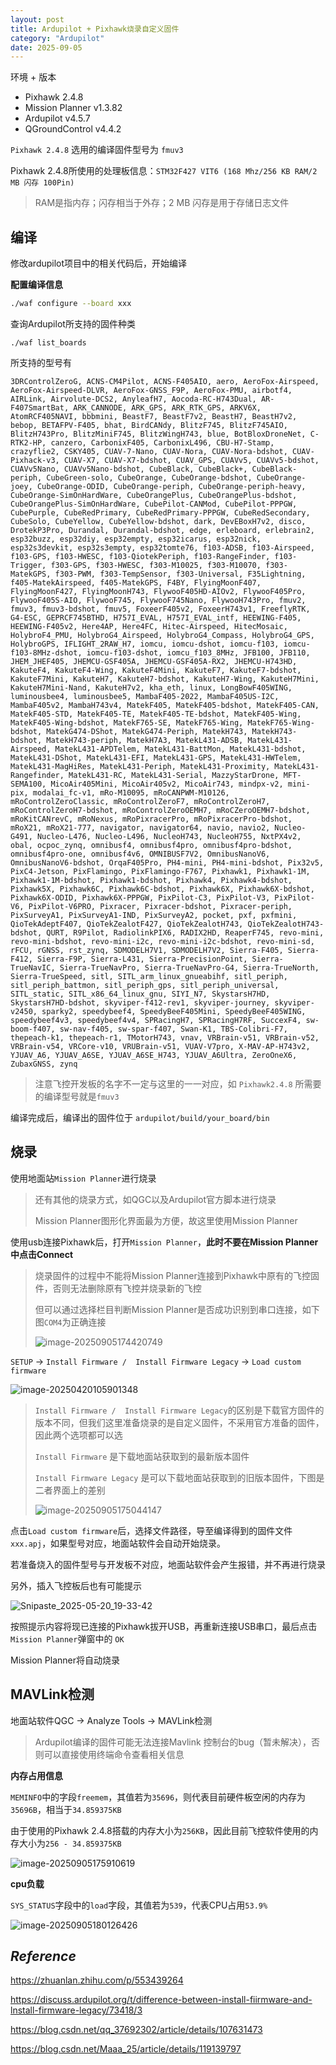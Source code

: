 ```yaml
---
layout: post
title: Ardupilot + Pixhawk烧录自定义固件
category: "Ardupilot"
date: 2025-09-05
---
```



环境 + 版本

* Pixhawk 2.4.8
* Mission Planner v1.3.82
* Ardupilot v4.5.7
* QGroundControl v4.4.2

`Pixhawk 2.4.8` 选用的编译固件型号为 `fmuv3`

Pixhawk 2.4.8所使用的处理板信息：`STM32F427 VIT6 (168 Mhz/256 KB RAM/2 MB 闪存 100Pin)`

> RAM是指内存；闪存相当于外存；2 MB 闪存是用于存储日志文件

## 编译

修改ardupilot项目中的相关代码后，开始编译

**配置编译信息**

````bash
./waf configure --board xxx
````

查询Ardupilot所支持的固件种类

````
./waf list_boards
````

所支持的型号有

````
3DRControlZeroG, ACNS-CM4Pilot, ACNS-F405AIO, aero, AeroFox-Airspeed, AeroFox-Airspeed-DLVR, AeroFox-GNSS_F9P, AeroFox-PMU, airbotf4, AIRLink, Airvolute-DCS2, AnyleafH7, Aocoda-RC-H743Dual, AR-F407SmartBat, ARK_CANNODE, ARK_GPS, ARK_RTK_GPS, ARKV6X, AtomRCF405NAVI, bbbmini, BeastF7, BeastF7v2, BeastH7, BeastH7v2, bebop, BETAFPV-F405, bhat, BirdCANdy, BlitzF745, BlitzF745AIO, BlitzH743Pro, BlitzMiniF745, BlitzWingH743, blue, BotBloxDroneNet, C-RTK2-HP, canzero, CarbonixF405, CarbonixL496, CBU-H7-Stamp, crazyflie2, CSKY405, CUAV-7-Nano, CUAV-Nora, CUAV-Nora-bdshot, CUAV-Pixhack-v3, CUAV-X7, CUAV-X7-bdshot, CUAV_GPS, CUAVv5, CUAVv5-bdshot, CUAVv5Nano, CUAVv5Nano-bdshot, CubeBlack, CubeBlack+, CubeBlack-periph, CubeGreen-solo, CubeOrange, CubeOrange-bdshot, CubeOrange-joey, CubeOrange-ODID, CubeOrange-periph, CubeOrange-periph-heavy, CubeOrange-SimOnHardWare, CubeOrangePlus, CubeOrangePlus-bdshot, CubeOrangePlus-SimOnHardWare, CubePilot-CANMod, CubePilot-PPPGW, CubePurple, CubeRedPrimary, CubeRedPrimary-PPPGW, CubeRedSecondary, CubeSolo, CubeYellow, CubeYellow-bdshot, dark, DevEBoxH7v2, disco, DrotekP3Pro, Durandal, Durandal-bdshot, edge, erleboard, erlebrain2, esp32buzz, esp32diy, esp32empty, esp32icarus, esp32nick, esp32s3devkit, esp32s3empty, esp32tomte76, f103-ADSB, f103-Airspeed, f103-GPS, f103-HWESC, f103-QiotekPeriph, f103-RangeFinder, f103-Trigger, f303-GPS, f303-HWESC, f303-M10025, f303-M10070, f303-MatekGPS, f303-PWM, f303-TempSensor, f303-Universal, F35Lightning, f405-MatekAirspeed, f405-MatekGPS, F4BY, FlyingMoonF407, FlyingMoonF427, FlyingMoonH743, FlywooF405HD-AIOv2, FlywooF405Pro, FlywooF405S-AIO, FlywooF745, FlywooF745Nano, FlywooH743Pro, fmuv2, fmuv3, fmuv3-bdshot, fmuv5, FoxeerF405v2, FoxeerH743v1, FreeflyRTK, G4-ESC, GEPRCF745BTHD, H757I_EVAL, H757I_EVAL_intf, HEEWING-F405, HEEWING-F405v2, Here4AP, Here4FC, Hitec-Airspeed, HitecMosaic, HolybroF4_PMU, HolybroG4_Airspeed, HolybroG4_Compass, HolybroG4_GPS, HolybroGPS, IFLIGHT_2RAW_H7, iomcu, iomcu-dshot, iomcu-f103, iomcu-f103-8MHz-dshot, iomcu-f103-dshot, iomcu_f103_8MHz, JFB100, JFB110, JHEM_JHEF405, JHEMCU-GSF405A, JHEMCU-GSF405A-RX2, JHEMCU-H743HD, KakuteF4, KakuteF4-Wing, KakuteF4Mini, KakuteF7, KakuteF7-bdshot, KakuteF7Mini, KakuteH7, KakuteH7-bdshot, KakuteH7-Wing, KakuteH7Mini, KakuteH7Mini-Nand, KakuteH7v2, kha_eth, linux, LongBowF405WING, luminousbee4, luminousbee5, MambaF405-2022, MambaF405US-I2C, MambaF405v2, MambaH743v4, MatekF405, MatekF405-bdshot, MatekF405-CAN, MatekF405-STD, MatekF405-TE, MatekF405-TE-bdshot, MatekF405-Wing, MatekF405-Wing-bdshot, MatekF765-SE, MatekF765-Wing, MatekF765-Wing-bdshot, MatekG474-DShot, MatekG474-Periph, MatekH743, MatekH743-bdshot, MatekH743-periph, MatekH7A3, MatekL431-ADSB, MatekL431-Airspeed, MatekL431-APDTelem, MatekL431-BattMon, MatekL431-bdshot, MatekL431-DShot, MatekL431-EFI, MatekL431-GPS, MatekL431-HWTelem, MatekL431-MagHiRes, MatekL431-Periph, MatekL431-Proximity, MatekL431-Rangefinder, MatekL431-RC, MatekL431-Serial, MazzyStarDrone, MFT-SEMA100, MicoAir405Mini, MicoAir405v2, MicoAir743, mindpx-v2, mini-pix, modalai_fc-v1, mRo-M10095, mRoCANPWM-M10126, mRoControlZeroClassic, mRoControlZeroF7, mRoControlZeroH7, mRoControlZeroH7-bdshot, mRoControlZeroOEMH7, mRoCZeroOEMH7-bdshot, mRoKitCANrevC, mRoNexus, mRoPixracerPro, mRoPixracerPro-bdshot, mRoX21, mRoX21-777, navigator, navigator64, navio, navio2, Nucleo-G491, Nucleo-L476, Nucleo-L496, NucleoH743, NucleoH755, NxtPX4v2, obal, ocpoc_zynq, omnibusf4, omnibusf4pro, omnibusf4pro-bdshot, omnibusf4pro-one, omnibusf4v6, OMNIBUSF7V2, OmnibusNanoV6, OmnibusNanoV6-bdshot, OrqaF405Pro, PH4-mini, PH4-mini-bdshot, Pix32v5, PixC4-Jetson, PixFlamingo, PixFlamingo-F767, Pixhawk1, Pixhawk1-1M, Pixhawk1-1M-bdshot, Pixhawk1-bdshot, Pixhawk4, Pixhawk4-bdshot, Pixhawk5X, Pixhawk6C, Pixhawk6C-bdshot, Pixhawk6X, Pixhawk6X-bdshot, Pixhawk6X-ODID, Pixhawk6X-PPPGW, PixPilot-C3, PixPilot-V3, PixPilot-V6, PixPilot-V6PRO, Pixracer, Pixracer-bdshot, Pixracer-periph, PixSurveyA1, PixSurveyA1-IND, PixSurveyA2, pocket, pxf, pxfmini, QioTekAdeptF407, QioTekZealotF427, QioTekZealotH743, QioTekZealotH743-bdshot, QURT, R9Pilot, RadiolinkPIX6, RADIX2HD, ReaperF745, revo-mini, revo-mini-bdshot, revo-mini-i2c, revo-mini-i2c-bdshot, revo-mini-sd, rFCU, rGNSS, rst_zynq, SDMODELH7V1, SDMODELH7V2, Sierra-F405, Sierra-F412, Sierra-F9P, Sierra-L431, Sierra-PrecisionPoint, Sierra-TrueNavIC, Sierra-TrueNavPro, Sierra-TrueNavPro-G4, Sierra-TrueNorth, Sierra-TrueSpeed, sitl, SITL_arm_linux_gnueabihf, sitl_periph, sitl_periph_battmon, sitl_periph_gps, sitl_periph_universal, SITL_static, SITL_x86_64_linux_gnu, SIYI_N7, SkystarsH7HD, SkystarsH7HD-bdshot, skyviper-f412-rev1, skyviper-journey, skyviper-v2450, sparky2, speedybeef4, SpeedyBeeF405Mini, SpeedyBeeF405WING, speedybeef4v3, speedybeef4v4, SPRacingH7, SPRacingH7RF, SuccexF4, sw-boom-f407, sw-nav-f405, sw-spar-f407, Swan-K1, TBS-Colibri-F7, thepeach-k1, thepeach-r1, TMotorH743, vnav, VRBrain-v51, VRBrain-v52, VRBrain-v54, VRCore-v10, VRUBrain-v51, VUAV-V7pro, X-MAV-AP-H743v2, YJUAV_A6, YJUAV_A6SE, YJUAV_A6SE_H743, YJUAV_A6Ultra, ZeroOneX6, ZubaxGNSS, zynq
````

> 注意飞控开发板的名字不一定与这里的一一对应，如 `Pixhawk2.4.8` 所需要的编译型号就是`fmuv3`

编译完成后，编译出的固件位于 `ardupilot/build/your_board/bin`

## 烧录

使用地面站`Mission Planner`进行烧录

> 还有其他的烧录方式，如QGC以及Ardupilot官方脚本进行烧录
>
> Mission Planner图形化界面最为方便，故这里使用Mission Planner

使用usb连接Pixhawk后，打开`Mission Planner`，**此时不要在Mission Planner中点击Connect**

> 烧录固件的过程中不能将Mission Planner连接到Pixhawk中原有的飞控固件，否则无法删除原有飞控并烧录新的飞控
>
> 但可以通过选择栏目判断Mission Planner是否成功识别到串口连接，如下图`COM4`为正确连接
>
> ![image-20250905174420749](/pic/image-20250905174420749.png)

`SETUP` -> `Install Firmware /  Install Firmware Legacy` -> `Load custom firmware`

![image-20250420105901348](/pic/image-20250420105901348.png)

> `Install Firmware /  Install Firmware Legacy`的区别是下载官方固件的版本不同，但我们这里准备烧录的是自定义固件，不采用官方准备的固件，因此两个选项都可以选
>
> `Install Firmware` 是下载地面站获取到的最新版本固件
>
> `Install Firmware Legacy` 是可以下载地面站获取到的旧版本固件，下图是二者界面上的差别
>
> ![image-20250905175044147](/pic/image-20250905175044147.png)

点击`Load custom firmware`后，选择文件路径，导至编译得到的固件文件`xxx.apj`，如果型号对应，地面站软件会自动开始烧录。

若准备烧入的固件型号与开发板不对应，地面站软件会产生报错，并不再进行烧录

另外，插入飞控板后也有可能提示

![Snipaste_2025-05-20_19-33-42](/pic/Snipaste_2025-05-20_19-33-42.png)

按照提示内容将现已连接的Pixhawk拔开USB，再重新连接USB串口，最后点击`Mission Planner`弹窗中的 `OK`

Mission Planner将自动烧录

## MAVLink检测

地面站软件QGC -> Analyze Tools -> MAVLink检测

> Ardupilot编译的固件可能无法连接Mavlink 控制台的bug（暂未解决），否则可以直接使用终端命令查看相关信息

**内存占用信息**

`MEMINFO`中的字段`freemem`，其值若为`35696`，则代表目前硬件板空闲的内存为`35696B`，相当于`34.859375KB`

由于使用的Pixhawk 2.4.8搭载的内存大小为`256KB`，因此目前飞控软件使用的内存大小为`256 - 34.859375KB`

![image-20250905175910619](/pic/image-20250905175910619.png)

**cpu负载**

`SYS_STATUS`字段中的`load`字段，其值若为`539`，代表CPU占用`53.9%`

![image-20250905180126426](/pic/image-20250905180126426.png)

## $Reference$

https://zhuanlan.zhihu.com/p/553439264

https://discuss.ardupilot.org/t/difference-between-install-fiirmware-and-lnstall-firmware-legacy/73418/3

https://blog.csdn.net/qq_37692302/article/details/107631473

https://blog.csdn.net/Maaa_25/article/details/119139797
